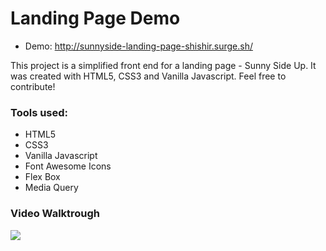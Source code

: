 # Landing Page Demo

- Demo: http://sunnyside-landing-page-shishir.surge.sh/

This project is a simplified front end for a landing page - Sunny Side Up. It was created with HTML5, CSS3 and Vanilla Javascript. Feel free to contribute!

### Tools used:

- HTML5
- CSS3
- Vanilla Javascript
- Font Awesome Icons
- Flex Box
- Media Query

### Video Walktrough

![](https://github.com/shishirchulliyil/airbnb-clone-app/blob/master/airbnb-clone.gif?raw=true)
